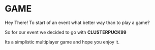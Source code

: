 # GAME

Hey There! To start of an event what better way than to play a game?

So for our event we decided to go with __CLUSTERPUCK99__

Its a simplistic multiplayer game and hope you enjoy it.
